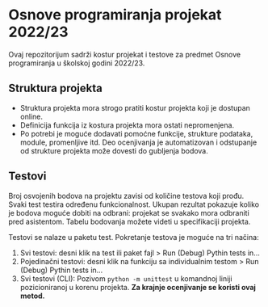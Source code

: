# Osnove programiranja projekat 2022/23 

Ovaj repozitorijum sadrži kostur projekat i testove za predmet Osnove programiranja u školskoj godini 2022/23.

## Struktura projekta
- Struktura projekta mora strogo pratiti kostur projekta koji je dostupan online.
- Definicija funkcija iz kostura projekta mora ostati nepromenjena. 
- Po potrebi je moguće dodavati pomoćne funkcije, strukture podataka, module, promenljive itd.
Deo ocenjivanja je automatizovan i odstupanje od strukture projekta može dovesti do gubljenja bodova.

## Testovi
Broj osvojenih bodova na projektu zavisi od količine testova koji prođu. Svaki test testira određenu
funkcionalnost. Ukupan rezultat pokazuje koliko je bodova moguće dobiti na odbrani: projekat se svakako
mora odbraniti pred asistentom.
Tabelu bodovanja možete videti u specifikaciji projekta.

Testovi se nalaze u paketu test. Pokretanje testova je moguće na tri načina:
1. Svi testovi: desni klik na test ili paket fajl > Run (Debug) Pythin tests in...
2. Pojedinačni testovi: desni klik na funkciju sa individualnim testom > Run (Debug) Pythin tests in...
3. Svi testovi (CLI): Pozivom `python -m unittest` u komandnoj liniji pozicioniranoj u korenu projekta. **Za krajnje ocenjivanje se koristi ovaj metod.**
